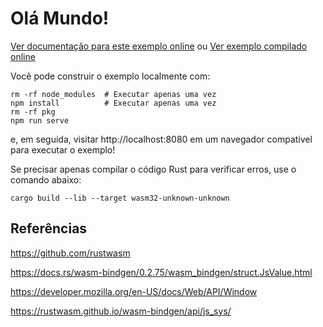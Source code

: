 # Olá Mundo!

[Ver documentação para este exemplo online][dox] ou [Ver exemplo compilado
online][compilado]

[compilado]: https://rustwasm.github.io/wasm-bindgen/exbuild/hello_world/
[dox]: https://rustwasm.github.io/docs/wasm-bindgen/examples/hello-world.html

Você pode construir o exemplo localmente com:

```
rm -rf node_modules  # Executar apenas uma vez
npm install          # Executar apenas uma vez
rm -rf pkg 
npm run serve
```

e, em seguida, visitar http://localhost:8080 em um navegador compativel para executar o exemplo!

Se precisar apenas compilar o código Rust para verificar erros, use o comando abaixo:

```shell
cargo build --lib --target wasm32-unknown-unknown
```

## Referências

https://github.com/rustwasm

https://docs.rs/wasm-bindgen/0.2.75/wasm_bindgen/struct.JsValue.html

https://developer.mozilla.org/en-US/docs/Web/API/Window

https://rustwasm.github.io/wasm-bindgen/api/js_sys/

